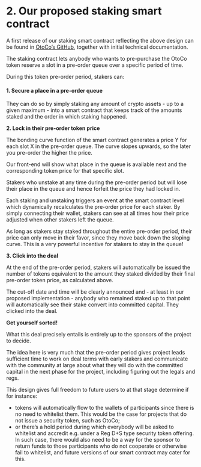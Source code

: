 # 2. Our proposed staking smart contract

A first release of our staking smart contract reflecting the above design can be found in [OtoCo’s GitHub](https://github.com/otoco-io), together with initial technical documentation.

The staking contract lets anybody who wants to pre-purchase the OtoCo token reserve a slot in a pre-order queue over a specific period of time.

During this token pre-order period, stakers can:

#### 1. Secure a place in a pre-order queue

They can do so by simply staking any amount of crypto assets - up to a given maximum - into a smart contract that keeps track of the amounts staked and the order in which staking happened.

**2. Lock in their pre-order token price**

The bonding curve function of the smart contract generates a price Y for each slot X in the pre-order queue. The curve slopes upwards, so the later you pre-order the higher the price.

Our front-end will show what place in the queue is available next and the corresponding token price for that specific slot.

Stakers who unstake at any time during the pre-order period but will lose their place in the queue and hence forfeit the price they had locked in.

Each staking and unstaking triggers an event at the smart contract level which dynamically recalculates the pre-order price for each staker. By simply connecting their wallet, stakers can see at all times how their price adjusted when other stakers left the queue.

As long as stakers stay staked throughout the entire pre-order period, their price can only move in their favor, since they move back down the sloping curve. This is a very powerful incentive for stakers to stay in the queue!

**3. Click into the deal**

At the end of the pre-order period, stakers will automatically be issued the number of tokens equivalent to the amount they staked divided by their final pre-order token price, as calculated above.

The cut-off date and time will be clearly announced and - at least in our proposed implementation - anybody who remained staked up to that point will automatically see their stake convert into committed capital. They clicked into the deal.

**Get yourself sorted!**

What this deal precisely entails is entirely up to the sponsors of the project to decide.

The idea here is very much that the pre-order period gives project leads sufficient time to work on deal terms with early stakers and communicate with the community at large about what they will do with the committed capital in the next phase for the project, including figuring out the legals and regs.

This design gives full freedom to future users to at that stage determine if for instance:

* tokens will automatically flow to the wallets of participants since there is no need to whitelist them. This would be the case for projects that do not issue a security token, such as OtoCo;
* or there’s a hold period during which everybody will be asked to whitelist and accredit e.g. under a Reg D+S type security token offering. In such case, there would also need to be a way for the sponsor to return funds to those participants who do not cooperate or otherwise fail to whitelist, and future versions of our smart contract may cater for this.

